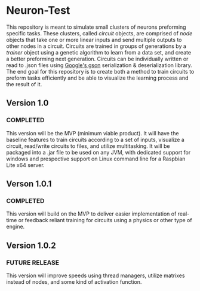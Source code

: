 # Neuron-Test
This repository is meant to simulate small clusters of neurons preforming specific tasks.
These clusters, called *circuit* objects, are comprised of *node* objects that take one or more linear inputs and send multiple outputs to other nodes in a circuit.
Circuits are trained in groups of generations by a *trainer* object using a genetic algorithm to learn from a data set, and create a better preforming next generation.
Circuits can be individually written or read to .json files using [Google's gson](https://github.com/google/gson) serialization & deserialization library.
The end goal for this repository is to create both a method to train circuits to preform tasks efficiently and be able to visualize the learning process and the result of it.

## Version 1.0
### COMPLETED
This version will be the MVP (minimum viable product).
It will have the baseline features to train circuits according to a set of inputs, visualize a circuit, read/write circuits to files, and utilize multitasking.
It will be packaged into a .jar file to be used on any JVM, with dedicated support for windows and prespective support on Linux command line for a Raspbian Lite x64 server.

## Verson 1.0.1
### COMPLETED
This version will build on the MVP to deliver easier implementation of real-time or feedback reliant training for circuits using a physics or other type of engine.

## Version 1.0.2
### FUTURE RELEASE
This version will improve speeds using thread managers, utilize matrixes instead of nodes, and some kind of activation function.
